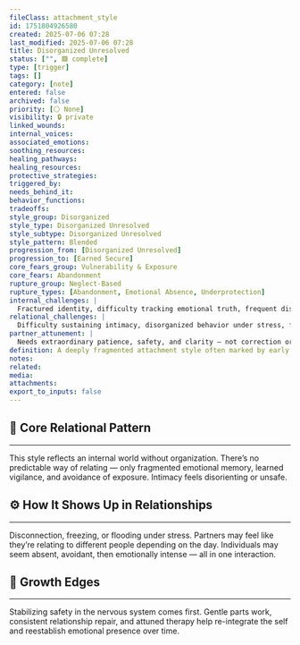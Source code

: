 ```yaml
---
fileClass: attachment_style
id: 1751804926580
created: 2025-07-06 07:28
last_modified: 2025-07-06 07:28
title: Disorganized Unresolved
status: ["", 🟩 complete]
type: [trigger]
tags: []
category: [note]
entered: false
archived: false
priority: [⚪ None]
visibility: 🔒 private
linked_wounds: 
internal_voices: 
associated_emotions: 
soothing_resources: 
healing_pathways: 
healing_resources: 
protective_strategies: 
triggered_by: 
needs_behind_it: 
behavior_functions: 
tradeoffs: 
style_group: Disorganized
style_type: Disorganized Unresolved
style_subtype: Disorganized Unresolved
style_pattern: Blended
progression_from: [Disorganized Unresolved]
progression_to: [Earned Secure]
core_fears_group: Vulnerability & Exposure
core_fears: Abandonment
rupture_group: Neglect-Based
rupture_types: [Abandonment, Emotional Absence, Underprotection]
internal_challenges: |
  Fractured identity, difficulty tracking emotional truth, frequent dissociation
relational_challenges: |
  Difficulty sustaining intimacy, disorganized behavior under stress, freeze response
partner_attunement: |
  Needs extraordinary patience, safety, and clarity — not correction or emotional urgency
definition: A deeply fragmented attachment style often marked by early trauma. Emotional presence feels unsafe, and connection feels confusing or dangerous.
notes: 
related: 
media: 
attachments: 
export_to_inputs: false
---
```


## 🧬 Core Relational Pattern
---
This style reflects an internal world without organization. There’s no predictable way of relating — only fragmented emotional memory, learned vigilance, and avoidance of exposure. Intimacy feels disorienting or unsafe.

## ⚙️ How It Shows Up in Relationships
---
Disconnection, freezing, or flooding under stress. Partners may feel like they’re relating to different people depending on the day. Individuals may seem absent, avoidant, then emotionally intense — all in one interaction.

## 🔄 Growth Edges
---
Stabilizing safety in the nervous system comes first. Gentle parts work, consistent relationship repair, and attuned therapy help re-integrate the self and reestablish emotional presence over time.
